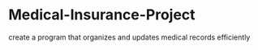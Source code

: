 # Medical-Insurance-Project
create a program that organizes and updates medical records efficiently
